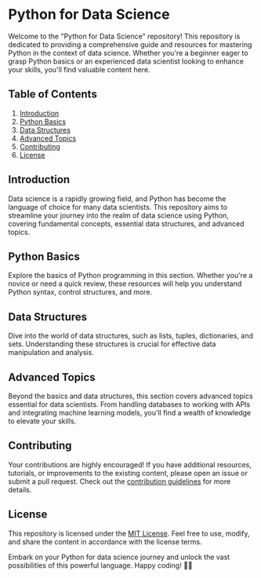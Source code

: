 # Python for Data Science

Welcome to the "Python for Data Science" repository! This repository is dedicated to providing a comprehensive guide and resources for mastering Python in the context of data science. Whether you're a beginner eager to grasp Python basics or an experienced data scientist looking to enhance your skills, you'll find valuable content here.

## Table of Contents

1. [Introduction](#introduction)
2. [Python Basics](#python-basics)
3. [Data Structures](#data-structures)
4. [Advanced Topics](#advanced-topics)
5. [Contributing](#contributing)
6. [License](#license)

## Introduction

Data science is a rapidly growing field, and Python has become the language of choice for many data scientists. This repository aims to streamline your journey into the realm of data science using Python, covering fundamental concepts, essential data structures, and advanced topics.

## Python Basics

Explore the basics of Python programming in this section. Whether you're a novice or need a quick review, these resources will help you understand Python syntax, control structures, and more.

## Data Structures

Dive into the world of data structures, such as lists, tuples, dictionaries, and sets. Understanding these structures is crucial for effective data manipulation and analysis.

## Advanced Topics

Beyond the basics and data structures, this section covers advanced topics essential for data scientists. From handling databases to working with APIs and integrating machine learning models, you'll find a wealth of knowledge to elevate your skills.

## Contributing

Your contributions are highly encouraged! If you have additional resources, tutorials, or improvements to the existing content, please open an issue or submit a pull request. Check out the [contribution guidelines](CONTRIBUTING.md) for more details.

## License

This repository is licensed under the [MIT License](LICENSE). Feel free to use, modify, and share the content in accordance with the license terms.

Embark on your Python for data science journey and unlock the vast possibilities of this powerful language. Happy coding! 🚀🐍
